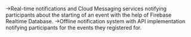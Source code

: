 ->Real-time notifications and Cloud Messaging services notifying participants about the starting of an event with the help of Firebase Realtime Database.
->Offline notification system with API implementation notifying participants for the events they registered for.
